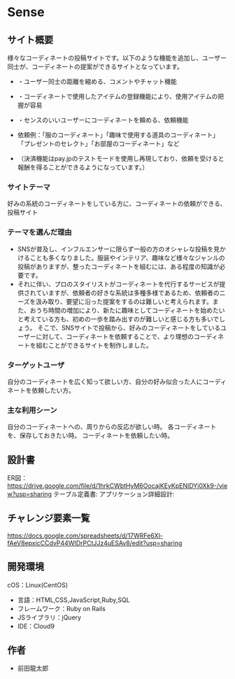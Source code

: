 # Sense

## サイト概要
様々なコーディネートの投稿サイトです。以下のような機能を追加し、ユーザー同士が、コーディネートの提案ができるサイトとなっています。

- ・ユーザー同士の距離を縮める、コメントやチャット機能
- ・コーディネートで使用したアイテムの登録機能により、使用アイテムの把握が容易
- ・センスのいいユーザーにコーディネートを頼める、依頼機能

- 依頼例：「服のコーディネート」「趣味で使用する道具のコーディネート」「プレゼントのセレクト」「お部屋のコーディネート」など

- （決済機能はpay.jpのテストモードを使用し再現しており、依頼を受けると報酬を得ることができるようになっています。）

### サイトテーマ
好みの系統のコーディネートをしている方に、コーディネートの依頼ができる、投稿サイト

### テーマを選んだ理由
- SNSが普及し、インフルエンサーに限らず一般の方のオシャレな投稿を見かけることも多くなりました。服装やインテリア、趣味など様々なジャンルの投稿がありますが、整ったコーディネートを組むには、ある程度の知識が必要です。
- それに伴い、プロのスタイリストがコーディネートを代行するサービスが提供されていますが、依頼者の好きな系統は多種多様であるため、依頼者のニーズを汲み取り、要望に沿った提案をするのは難しいと考えられます。また、おうち時間の増加により、新たに趣味としてコーディネートを始めたいと考えている方も、初めの一歩を踏み出すのが難しいと感じる方も多いでしょう。
そこで、SNSサイトで投稿から、好みのコーディネートをしているユーザーに対して、コーディネートを依頼することで、より理想のコーディネートを組むことができるサイトを制作しました。


### ターゲットユーザ
自分のコーディネートを広く知って欲しい方、自分の好み似合った人にコーディネートを依頼したい方。

### 主な利用シーン
自分のコーディネートへの、周りからの反応が欲しい時。
各コーディネートを、保存しておきたい時。
コーディネートを依頼したい時。

## 設計書
ER図：https://drive.google.com/file/d/1hrkCWbtHyM6OocajKEyKpENIDYj0Xk9-/view?usp=sharing
テーブル定義書:
アプリケーション詳細設計:

## チャレンジ要素一覧
https://docs.google.com/spreadsheets/d/17WRFe6Xl-fAeV8epxicCCdvP44WIDrPCtJJz4uESAv8/edit?usp=sharing

## 開発環境
cOS：Linux(CentOS)
- 言語：HTML,CSS,JavaScript,Ruby,SQL
- フレームワーク：Ruby on Rails
- JSライブラリ：jQuery
- IDE：Cloud9

## 作者
- 前田龍太郎
